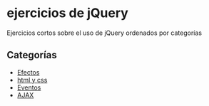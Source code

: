 
# ejercicios de jQuery
Ejercicios cortos sobre el uso de jQuery ordenados por categorías
## Categorías
- [Efectos](./efectos/README.md)
- [html y css](./html-css/README.md)
- [Eventos](./eventos/README.md)
- [AJAX](./ajax/README.md)
